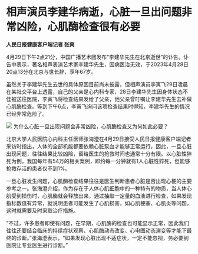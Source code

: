 # 相声演员李建华病逝，心脏一旦出问题非常凶险，心肌酶检查很有必要

**人民日报健康客户端记者 张爽**

4月29日下午2点21分，中国广播艺术团发布“李建华先生在北京逝世”的讣告。讣告中表示，著名相声表演艺术家李建华先生，因病医治无效，于2023年4月28日20点13分在北京与世长辞，享年67岁。

虽然关于李建华先生去世的具体原因目前尚未披露，但相声演员李寅飞29日凌晨在某社交平台上透露，自己的父亲是心内科专家，28日李建华先生因身体状态不佳被送往医院，李寅飞将检查结果发给了父亲，他父亲曾叮嘱让李建华先生去补做心肌酶检查。等到下午6点，李寅飞询问该项检查结果时得知，李建华先生的情况已经非常危险了。

![](https://inews.gtimg.com/newsapp_bt/0/15786738545/1000)
为什么心脏一旦出现问题会非常凶险，心肌酶检查又为何如此必要？

北京大学人民医院心内科主任医师张海澄在4月29日接受人民日报健康客户端记者采访时指出，人体的全部机能都要依赖心脏泵血才能够正常运行，因此，一旦心脏出现问题，往往结果比较凶险，留给医生的抢救时间也通常十分有限。以心脏性猝死为例，我国每年有54万的相关案例，即约每一分钟就有1人心脏性猝死，但能够抢救存活的患者仅不到1%。

一旦心脏发生问题，心肌酶检查结果往往是医生判断患者心脏是否出现心梗的主要参考之一。张海澄介绍，作为存在于人体心肌细胞中的一种特有的物质，当人体心肌受到损伤时，心肌酶就会释放出来，通过抽取一定量的血液进行检查，如果发现指标数值有异常，就说明患者可能发生了心肌损害，如心肌梗塞、心肌炎等问题，这时就需要及时采取治疗措施。

“不过，许多患者即使有问题，在早期，心肌酶的检查也可能显示正常，因此我们往往还要结合临床的持续症状观察、心肌酶动态改变、心电图动态演变等才能下最终的诊断。”张海澄表示，“如果发现心脏出现不适症状，一定不能忽视，务必要到医院让专业医生进行诊断。”

